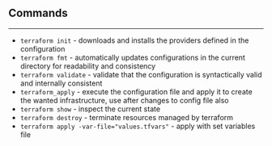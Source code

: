 ## Commands

___

-   `terraform init` -  downloads and installs the 
providers defined in the configuration
-   `terraform fmt` - automatically updates configurations in the current directory for readability and 
consistency
-   `terraform validate` - validate that the configuration is syntactically valid and internally consistent
-   `terraform_apply` - execute the configuration file and apply it to create the wanted 
infrastructure, use after changes to config file also
-   `terraform show` - inspect the current state
-   `terraform destroy` - terminate resources managed by terraform
-   `terraform apply -var-file="values.tfvars"` - apply with set variables file